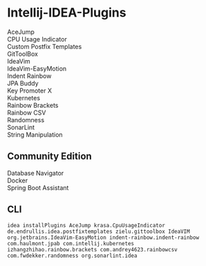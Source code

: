 # Intellij-IDEA-Plugins
AceJump  
CPU Usage Indicator  
Custom Postfix Templates  
GitToolBox  
IdeaVim  
IdeaVim-EasyMotion  
Indent Rainbow  
JPA Buddy  
Key Promoter X  
Kubernetes  
Rainbow Brackets  
Rainbow CSV  
Randomness  
SonarLint  
String Manipulation  
## Community Edition
Database Navigator  
Docker  
Spring Boot Assistant  
## CLI
```
idea installPlugins AceJump krasa.CpuUsageIndicator de.endrullis.idea.postfixtemplates zielu.gittoolbox IdeaVIM org.jetbrains.IdeaVim-EasyMotion indent-rainbow.indent-rainbow com.haulmont.jpab com.intellij.kubernetes izhangzhihao.rainbow.brackets com.andrey4623.rainbowcsv com.fwdekker.randomness org.sonarlint.idea
```
